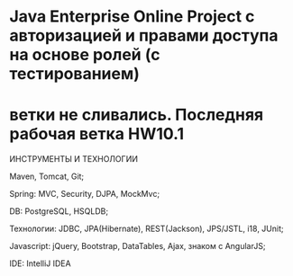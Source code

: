 Java Enterprise Online Project c авторизацией и правами доступа на основе ролей (с тестированием) 
===============================
ветки не сливались. Последняя рабочая ветка HW10.1
===============================
ИНСТРУМЕНТЫ И ТЕХНОЛОГИИ

Maven, Tomcat, Git;

Spring: MVC, Security, DJPA, MockMvc;

DB: PostgreSQL, HSQLDB;

Технологии: JDBC, JPA(Hibernate), REST(Jackson), JPS/JSTL, i18, JUnit;

Javascript: jQuery, Bootstrap, DataTables, Ajax, знаком с AngularJS;

IDE: IntelliJ IDEA



